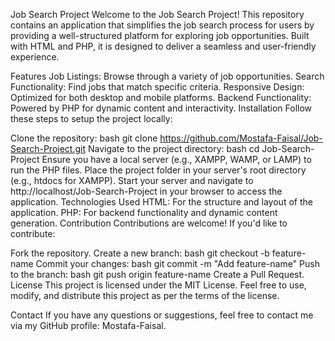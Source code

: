 Job Search Project
Welcome to the Job Search Project! This repository contains an application that simplifies the job search process for users by providing a well-structured platform for exploring job opportunities. Built with HTML and PHP, it is designed to deliver a seamless and user-friendly experience.

Features
Job Listings: Browse through a variety of job opportunities.
Search Functionality: Find jobs that match specific criteria.
Responsive Design: Optimized for both desktop and mobile platforms.
Backend Functionality: Powered by PHP for dynamic content and interactivity.
Installation
Follow these steps to setup the project locally:

Clone the repository:
bash
git clone https://github.com/Mostafa-Faisal/Job-Search-Project.git
Navigate to the project directory:
bash
cd Job-Search-Project
Ensure you have a local server (e.g., XAMPP, WAMP, or LAMP) to run the PHP files.
Place the project folder in your server's root directory (e.g., htdocs for XAMPP).
Start your server and navigate to http://localhost/Job-Search-Project in your browser to access the application.
Technologies Used
HTML: For the structure and layout of the application.
PHP: For backend functionality and dynamic content generation.
Contribution
Contributions are welcome! If you'd like to contribute:

Fork the repository.
Create a new branch:
bash
git checkout -b feature-name
Commit your changes:
bash
git commit -m "Add feature-name"
Push to the branch:
bash
git push origin feature-name
Create a Pull Request.
License
This project is licensed under the MIT License. Feel free to use, modify, and distribute this project as per the terms of the license.

Contact
If you have any questions or suggestions, feel free to contact me via my GitHub profile: Mostafa-Faisal.
